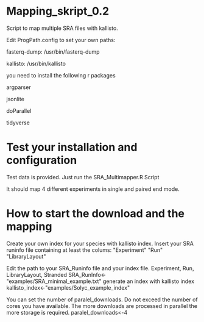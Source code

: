 # Mapping_skript_0.2

Script to map multiple SRA files with kallisto.

Edit ProgPath.config to set your own paths:

fasterq-dump: /usr/bin/fasterq-dump

kallisto: /usr/bin/kallisto

you need to install the following r packages

argparser

jsonlite

doParallel

tidyverse

# Test your installation and configuration
Test data is provided.
Just run the SRA_Multimapper.R Script

It should map 4 different experiments in single and paired end mode.


# How to start the download and the mapping
Create your own index for your species with kallisto index.
Insert your SRA runinfo file containing at least the colums:
"Experiment" "Run" "LibraryLayout"

Edit the path to your SRA_Runinfo file and your index file.
Experiment, Run, LibraryLayout, Stranded
SRA_RunInfo<-"examples/SRA_minimal_example.txt"
generate an index with kallisto index
kallisto_index<-"examples/Solyc_example_index"

You can set the number of paralel_downloads. Do not exceed the number of cores you have available.
The more downloads are processed in parallel the more storage is required.
paralel_downloads<-4


